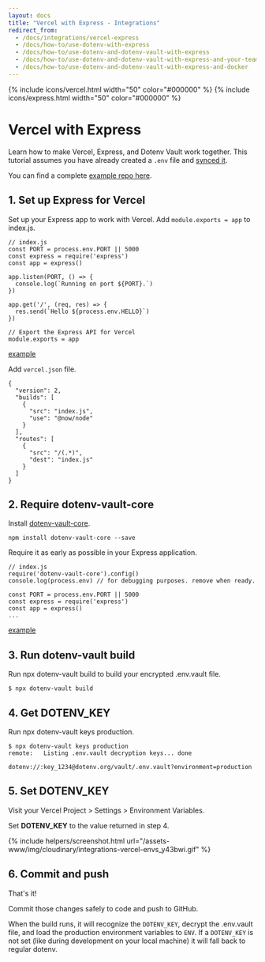```yaml
---
layout: docs
title: "Vercel with Express - Integrations"
redirect_from:
  - /docs/integrations/vercel-express
  - /docs/how-to/use-dotenv-with-express
  - /docs/how-to/use-dotenv-and-dotenv-vault-with-express
  - /docs/how-to/use-dotenv-and-dotenv-vault-with-express-and-your-team
  - /docs/how-to/use-dotenv-and-dotenv-vault-with-express-and-docker
---
```


{% include icons/vercel.html width="50" color="#000000" %}
{% include icons/express.html width="50" color="#000000" %}

# Vercel with Express

Learn how to make Vercel, Express, and Dotenv Vault work together. This tutorial assumes you have already created a `.env` file and [synced it](/docs/tutorials/sync).

You can find a complete [example repo here](https://github.com/dotenv-org/integration-example-vercel-express).

## 1. Set up Express for Vercel

Set up your Express app to work with Vercel. Add `module.exports = app` to index.js.

```
// index.js
const PORT = process.env.PORT || 5000
const express = require('express')
const app = express()

app.listen(PORT, () => {
  console.log(`Running on port ${PORT}.`)
})

app.get('/', (req, res) => {
  res.send(`Hello ${process.env.HELLO}`)
})

// Export the Express API for Vercel
module.exports = app
```
[example](https://github.com/dotenv-org/integration-example-vercel-express/blob/master/index.js)

Add `vercel.json` file.

```
{
  "version": 2,
  "builds": [
    {
      "src": "index.js",
      "use": "@now/node"
    }
  ],
  "routes": [
    {
      "src": "/(.*)",
      "dest": "index.js"
    }
  ]
}
```

## 2. Require dotenv-vault-core

Install [dotenv-vault-core](https://github.com/dotenv-org/dotenv-vault-core).

```
npm install dotenv-vault-core --save
```

Require it as early as possible in your Express application.

```
// index.js
require('dotenv-vault-core').config()
console.log(process.env) // for debugging purposes. remove when ready.

const PORT = process.env.PORT || 5000
const express = require('express')
const app = express()
...
```

[example](https://github.com/dotenv-org/integration-example-vercel-express/blob/master/index.js)

## 3. Run dotenv-vault build

Run npx dotenv-vault build to build your encrypted .env.vault file.

```
$ npx dotenv-vault build
```

## 4. Get DOTENV_KEY

Run npx dotenv-vault keys production.

```
$ npx dotenv-vault keys production
remote:   Listing .env.vault decryption keys... done

dotenv://:key_1234@dotenv.org/vault/.env.vault?environment=production
```

## 5. Set DOTENV_KEY

Visit your Vercel Project > Settings > Environment Variables.

Set **DOTENV_KEY** to the value returned in step 4.

{% include helpers/screenshot.html url="/assets-www/img/cloudinary/integrations-vercel-envs_y43bwi.gif" %}

## 6. Commit and push

That's it!

Commit those changes safely to code and push to GitHub.

When the build runs, it will recognize the `DOTENV_KEY`, decrypt the .env.vault file, and load the production environment variables to `ENV`. If a `DOTENV_KEY` is not set (like during development on your local machine) it will fall back to regular dotenv.
